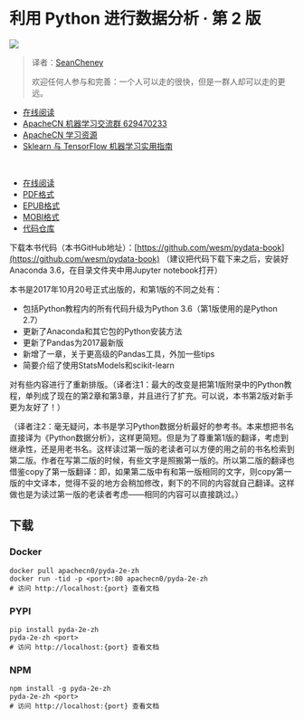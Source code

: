 # 利用 Python 进行数据分析 · 第 2 版

![](cover.jpg)

> 译者：[SeanCheney](https://github.com/iamseancheney)
> 
> 欢迎任何人参与和完善：一个人可以走的很快，但是一群人却可以走的更远。

+   [在线阅读](https://pyda.apachecn.org)
+   [ApacheCN 机器学习交流群 629470233](http://shang.qq.com/wpa/qunwpa?idkey=30e5f1123a79867570f665aa3a483ca404b1c3f77737bc01ec520ed5f078ddef)
+   [ApacheCN 学习资源](http://www.apachecn.org/)
+   [Sklearn 与 TensorFlow 机器学习实用指南](https://github.com/it-ebooks/hands-on-ml-2e-zh)

&zwj;

+ [在线阅读](https://www.gitbook.com/book/wizardforcel/pyda-2e/details)
+ [PDF格式](https://www.gitbook.com/download/pdf/book/wizardforcel/pyda-2e)
+ [EPUB格式](https://www.gitbook.com/download/epub/book/wizardforcel/pyda-2e)
+ [MOBI格式](https://www.gitbook.com/download/mobi/book/wizardforcel/pyda-2e)
+ [代码仓库](https://github.com/apachecn/pyda-2e-zh)

下载本书代码（本书GitHub地址）：[https://github.com/wesm/pydata-book](https://github.com/wesm/pydata-book) （建议把代码下载下来之后，安装好Anaconda 3.6，在目录文件夹中用Jupyter notebook打开）

本书是2017年10月20号正式出版的，和第1版的不同之处有：

* 包括Python教程内的所有代码升级为Python 3.6（第1版使用的是Python 2.7）
* 更新了Anaconda和其它包的Python安装方法
* 更新了Pandas为2017最新版
* 新增了一章，关于更高级的Pandas工具，外加一些tips
* 简要介绍了使用StatsModels和scikit-learn

对有些内容进行了重新排版。（译者注1：最大的改变是把第1版附录中的Python教程，单列成了现在的第2章和第3章，并且进行了扩充。可以说，本书第2版对新手更为友好了！）

（译者注2：毫无疑问，本书是学习Python数据分析最好的参考书。本来想把书名直接译为《Python数据分析》，这样更简短。但是为了尊重第1版的翻译，考虑到继承性，还是用老书名。这样读过第一版的老读者可以方便的用之前的书名检索到第二版。作者在写第二版的时候，有些文字是照搬第一版的。所以第二版的翻译也借鉴copy了第一版翻译：即，如果第二版中有和第一版相同的文字，则copy第一版的中文译本，觉得不妥的地方会稍加修改，剩下的不同的内容就自己翻译。这样做也是为读过第一版的老读者考虑——相同的内容可以直接跳过。）


## 下载

### Docker

```
docker pull apachecn0/pyda-2e-zh
docker run -tid -p <port>:80 apachecn0/pyda-2e-zh
# 访问 http://localhost:{port} 查看文档
```

### PYPI

```
pip install pyda-2e-zh
pyda-2e-zh <port>
# 访问 http://localhost:{port} 查看文档
```

### NPM

```
npm install -g pyda-2e-zh
pyda-2e-zh <port>
# 访问 http://localhost:{port} 查看文档
```
